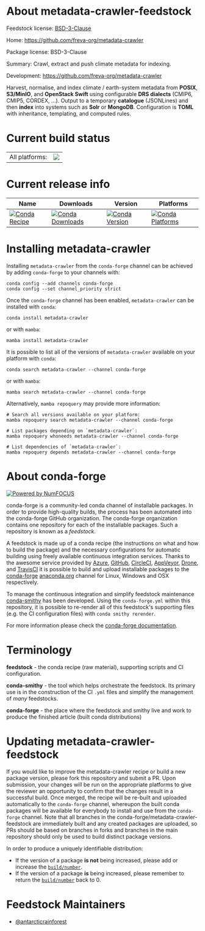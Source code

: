 About metadata-crawler-feedstock
================================

Feedstock license: [BSD-3-Clause](https://github.com/conda-forge/metadata-crawler-feedstock/blob/main/LICENSE.txt)

Home: https://github.com/freva-org/metadata-crawler

Package license: BSD-3-Clause

Summary: Crawl, extract and push climate metadata for indexing.

Development: https://github.com/freva-org/metadata-crawler

Harvest, normalise, and index climate / earth-system metadata from **POSIX**,
**S3/MinIO**, and **OpenStack Swift** using configurable **DRS dialects**
(CMIP6, CMIP5, CORDEX, …). Output to a temporary **catalogue** (JSONLines)
and then **index** into systems such as **Solr** or **MongoDB**.
Configuration is **TOML** with inheritance, templating, and computed rules.


Current build status
====================


<table><tr><td>All platforms:</td>
    <td>
      <a href="https://dev.azure.com/conda-forge/feedstock-builds/_build/latest?definitionId=26601&branchName=main">
        <img src="https://dev.azure.com/conda-forge/feedstock-builds/_apis/build/status/metadata-crawler-feedstock?branchName=main">
      </a>
    </td>
  </tr>
</table>

Current release info
====================

| Name | Downloads | Version | Platforms |
| --- | --- | --- | --- |
| [![Conda Recipe](https://img.shields.io/badge/recipe-metadata--crawler-green.svg)](https://anaconda.org/conda-forge/metadata-crawler) | [![Conda Downloads](https://img.shields.io/conda/dn/conda-forge/metadata-crawler.svg)](https://anaconda.org/conda-forge/metadata-crawler) | [![Conda Version](https://img.shields.io/conda/vn/conda-forge/metadata-crawler.svg)](https://anaconda.org/conda-forge/metadata-crawler) | [![Conda Platforms](https://img.shields.io/conda/pn/conda-forge/metadata-crawler.svg)](https://anaconda.org/conda-forge/metadata-crawler) |

Installing metadata-crawler
===========================

Installing `metadata-crawler` from the `conda-forge` channel can be achieved by adding `conda-forge` to your channels with:

```
conda config --add channels conda-forge
conda config --set channel_priority strict
```

Once the `conda-forge` channel has been enabled, `metadata-crawler` can be installed with `conda`:

```
conda install metadata-crawler
```

or with `mamba`:

```
mamba install metadata-crawler
```

It is possible to list all of the versions of `metadata-crawler` available on your platform with `conda`:

```
conda search metadata-crawler --channel conda-forge
```

or with `mamba`:

```
mamba search metadata-crawler --channel conda-forge
```

Alternatively, `mamba repoquery` may provide more information:

```
# Search all versions available on your platform:
mamba repoquery search metadata-crawler --channel conda-forge

# List packages depending on `metadata-crawler`:
mamba repoquery whoneeds metadata-crawler --channel conda-forge

# List dependencies of `metadata-crawler`:
mamba repoquery depends metadata-crawler --channel conda-forge
```


About conda-forge
=================

[![Powered by
NumFOCUS](https://img.shields.io/badge/powered%20by-NumFOCUS-orange.svg?style=flat&colorA=E1523D&colorB=007D8A)](https://numfocus.org)

conda-forge is a community-led conda channel of installable packages.
In order to provide high-quality builds, the process has been automated into the
conda-forge GitHub organization. The conda-forge organization contains one repository
for each of the installable packages. Such a repository is known as a *feedstock*.

A feedstock is made up of a conda recipe (the instructions on what and how to build
the package) and the necessary configurations for automatic building using freely
available continuous integration services. Thanks to the awesome service provided by
[Azure](https://azure.microsoft.com/en-us/services/devops/), [GitHub](https://github.com/),
[CircleCI](https://circleci.com/), [AppVeyor](https://www.appveyor.com/),
[Drone](https://cloud.drone.io/welcome), and [TravisCI](https://travis-ci.com/)
it is possible to build and upload installable packages to the
[conda-forge](https://anaconda.org/conda-forge) [anaconda.org](https://anaconda.org/)
channel for Linux, Windows and OSX respectively.

To manage the continuous integration and simplify feedstock maintenance
[conda-smithy](https://github.com/conda-forge/conda-smithy) has been developed.
Using the ``conda-forge.yml`` within this repository, it is possible to re-render all of
this feedstock's supporting files (e.g. the CI configuration files) with ``conda smithy rerender``.

For more information please check the [conda-forge documentation](https://conda-forge.org/docs/).

Terminology
===========

**feedstock** - the conda recipe (raw material), supporting scripts and CI configuration.

**conda-smithy** - the tool which helps orchestrate the feedstock.
                   Its primary use is in the construction of the CI ``.yml`` files
                   and simplify the management of *many* feedstocks.

**conda-forge** - the place where the feedstock and smithy live and work to
                  produce the finished article (built conda distributions)


Updating metadata-crawler-feedstock
===================================

If you would like to improve the metadata-crawler recipe or build a new
package version, please fork this repository and submit a PR. Upon submission,
your changes will be run on the appropriate platforms to give the reviewer an
opportunity to confirm that the changes result in a successful build. Once
merged, the recipe will be re-built and uploaded automatically to the
`conda-forge` channel, whereupon the built conda packages will be available for
everybody to install and use from the `conda-forge` channel.
Note that all branches in the conda-forge/metadata-crawler-feedstock are
immediately built and any created packages are uploaded, so PRs should be based
on branches in forks and branches in the main repository should only be used to
build distinct package versions.

In order to produce a uniquely identifiable distribution:
 * If the version of a package **is not** being increased, please add or increase
   the [``build/number``](https://docs.conda.io/projects/conda-build/en/latest/resources/define-metadata.html#build-number-and-string).
 * If the version of a package **is** being increased, please remember to return
   the [``build/number``](https://docs.conda.io/projects/conda-build/en/latest/resources/define-metadata.html#build-number-and-string)
   back to 0.

Feedstock Maintainers
=====================

* [@antarcticrainforest](https://github.com/antarcticrainforest/)

